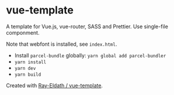 # vue-template

A template for Vue.js, vue-router, SASS and Prettier. Use single-file componment.

Note that webfont is installed, see `index.html`.

 - Install `parcel-bundle` globally: `yarn global add parcel-bundler`
 - `yarn install`
 - `yarn dev`
 - `yarn build`

Created with [Ray-Eldath / vue-template](https://github.com/Ray-Eldath/vue-template).